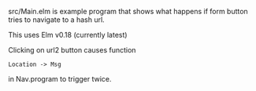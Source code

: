 
src/Main.elm is example program that shows what happens if 
form button tries to navigate to a hash url.

This uses Elm v0.18 (currently latest)

Clicking on url2 button causes function
```
Location -> Msg 
```
in Nav.program to trigger twice.
